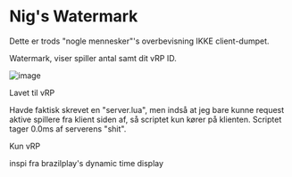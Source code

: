 #  Nig's Watermark

Dette er trods "nogle mennesker"'s overbevisning IKKE client-dumpet. 

Watermark, viser spiller antal samt dit vRP ID.


![image](https://user-images.githubusercontent.com/77595905/115157354-13517000-a089-11eb-897c-96096b0091c6.png)


Lavet til vRP




Havde faktisk skrevet en "server.lua", men indså at jeg bare kunne request aktive spillere fra klient siden af, så scriptet kun kører på klienten.
Scriptet tager 0.0ms af serverens "shit".

Kun vRP












inspi fra brazilplay's dynamic time display
